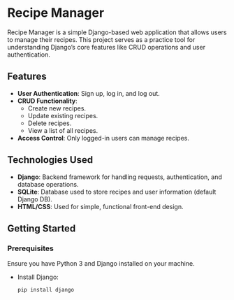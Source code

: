 # Recipe Manager

Recipe Manager is a simple Django-based web application that allows users to manage their recipes. This project serves as a practice tool for understanding Django’s core features like CRUD operations and user authentication.

## Features

- **User Authentication**: Sign up, log in, and log out.
- **CRUD Functionality**: 
  - Create new recipes.
  - Update existing recipes.
  - Delete recipes.
  - View a list of all recipes.
- **Access Control**: Only logged-in users can manage recipes.

## Technologies Used

- **Django**: Backend framework for handling requests, authentication, and database operations.
- **SQLite**: Database used to store recipes and user information (default Django DB).
- **HTML/CSS**: Used for simple, functional front-end design.

## Getting Started

### Prerequisites

Ensure you have Python 3 and Django installed on your machine.

- Install Django: 
  ```bash
  pip install django



